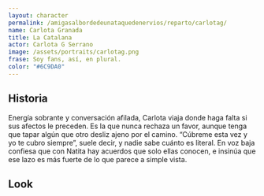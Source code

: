 ```yaml
---
layout: character
permalink: /amigasalbordedeunataquedenervios/reparto/carlotag/
name: Carlota Granada
title: La Catalana
actor: Carlota G Serrano
image: /assets/portraits/carlotag.png
frase: Soy fans, así, en plural.
color: "#6C9DA0"
---
```


## Historia

Energía sobrante y conversación afilada, Carlota viaja donde haga falta si sus afectos le preceden. Es la que nunca rechaza un favor, aunque tenga que tapar algún que otro desliz ajeno por el camino. “Cúbreme esta vez y yo te cubro siempre”, suele decir, y nadie sabe cuánto es literal. En voz baja confiesa que con Natita hay acuerdos que solo ellas conocen, e insinúa que ese lazo es más fuerte de lo que parece a simple vista.

## Look

